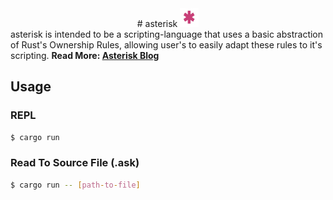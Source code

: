 <div align="center"># asterisk <img src="./doc/asterisk.png" width=30 height=30 alt="astr-img"></img></div>
asterisk is intended to be a scripting-language that uses a basic abstraction of Rust's Ownership Rules, allowing user's to easily adapt these rules to it's scripting.
<strong>Read More: <a href="https://hungry-air-4cc.notion.site/asterisk-9f7c790a9e914b6699bb9da3221f9d6d">Asterisk Blog</a></strong>

## Usage

### REPL

```bash
$ cargo run
```

### Read To Source File (.ask)

```bash
$ cargo run -- [path-to-file]
```
